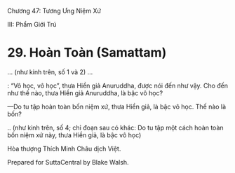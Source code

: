  

Chương 47: Tương Ưng Niệm Xứ

III: Phẩm Giới Trú

# 29\. Hoàn Toàn (Samattam)

… (như kinh trên, số 1 và 2) …

: “Vô học, vô học”, thưa Hiền giả Anuruddha, được nói đến như vậy. Cho đến như thế nào, thưa Hiền giả Anuruddha, là bậc vô học?

—Do tu tập hoàn toàn bốn niệm xứ, thưa Hiền giả, là bậc vô học. Thế nào là bốn?

.. (như kinh trên, số 4; chỉ đoạn sau có khác: Do tu tập một cách hoàn toàn bốn niệm xứ này, thưa Hiền giả, là bậc vô học)

Hòa thượng Thích Minh Châu dịch Việt.

Prepared for SuttaCentral by Blake Walsh.